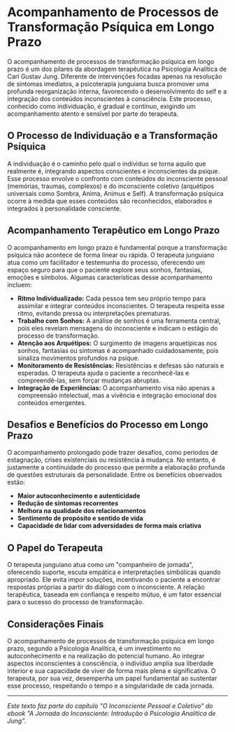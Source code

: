 
# Acompanhamento de Processos de Transformação Psíquica em Longo Prazo

O acompanhamento de processos de transformação psíquica em longo prazo é um dos pilares da abordagem terapêutica na Psicologia Analítica de Carl Gustav Jung. Diferente de intervenções focadas apenas na resolução de sintomas imediatos, a psicoterapia junguiana busca promover uma profunda reorganização interna, favorecendo o desenvolvimento do self e a integração dos conteúdos inconscientes à consciência. Este processo, conhecido como individuação, é gradual e contínuo, exigindo um acompanhamento atento e sensível por parte do terapeuta.

## O Processo de Individuação e a Transformação Psíquica

A individuação é o caminho pelo qual o indivíduo se torna aquilo que realmente é, integrando aspectos conscientes e inconscientes da psique. Esse processo envolve o confronto com conteúdos do inconsciente pessoal (memórias, traumas, complexos) e do inconsciente coletivo (arquétipos universais como Sombra, Anima, Animus e Self). A transformação psíquica ocorre à medida que esses conteúdos são reconhecidos, elaborados e integrados à personalidade consciente.

## Acompanhamento Terapêutico em Longo Prazo

O acompanhamento em longo prazo é fundamental porque a transformação psíquica não acontece de forma linear ou rápida. O terapeuta junguiano atua como um facilitador e testemunha do processo, oferecendo um espaço seguro para que o paciente explore seus sonhos, fantasias, emoções e símbolos. Algumas características desse acompanhamento incluem:

- **Ritmo Individualizado:** Cada pessoa tem seu próprio tempo para assimilar e integrar conteúdos inconscientes. O terapeuta respeita esse ritmo, evitando pressa ou interpretações prematuras.
- **Trabalho com Sonhos:** A análise de sonhos é uma ferramenta central, pois eles revelam mensagens do inconsciente e indicam o estágio do processo de transformação.
- **Atenção aos Arquétipos:** O surgimento de imagens arquetípicas nos sonhos, fantasias ou sintomas é acompanhado cuidadosamente, pois sinaliza movimentos profundos na psique.
- **Monitoramento de Resistências:** Resistências e defesas são naturais e esperadas. O terapeuta ajuda o paciente a reconhecê-las e compreendê-las, sem forçar mudanças abruptas.
- **Integração de Experiências:** O acompanhamento visa não apenas a compreensão intelectual, mas a vivência e integração emocional dos conteúdos emergentes.

## Desafios e Benefícios do Processo em Longo Prazo

O acompanhamento prolongado pode trazer desafios, como períodos de estagnação, crises existenciais ou resistência à mudança. No entanto, é justamente a continuidade do processo que permite a elaboração profunda de questões estruturais da personalidade. Entre os benefícios observados estão:

- **Maior autoconhecimento e autenticidade**
- **Redução de sintomas recorrentes**
- **Melhora na qualidade dos relacionamentos**
- **Sentimento de propósito e sentido de vida**
- **Capacidade de lidar com adversidades de forma mais criativa**

## O Papel do Terapeuta

O terapeuta junguiano atua como um "companheiro de jornada", oferecendo suporte, escuta empática e interpretações simbólicas quando apropriado. Ele evita impor soluções, incentivando o paciente a encontrar respostas próprias a partir do diálogo com o inconsciente. A relação terapêutica, baseada em confiança e respeito mútuo, é um fator essencial para o sucesso do processo de transformação.

## Considerações Finais

O acompanhamento de processos de transformação psíquica em longo prazo, segundo a Psicologia Analítica, é um investimento no autoconhecimento e na realização do potencial humano. Ao integrar aspectos inconscientes à consciência, o indivíduo amplia sua liberdade interior e sua capacidade de viver de forma mais plena e significativa. O terapeuta, por sua vez, desempenha um papel fundamental ao sustentar esse processo, respeitando o tempo e a singularidade de cada jornada.

---
*Este texto faz parte do capítulo "O Inconsciente Pessoal e Coletivo" do ebook "A Jornada do Inconsciente: Introdução à Psicologia Analítica de Jung".*
```
